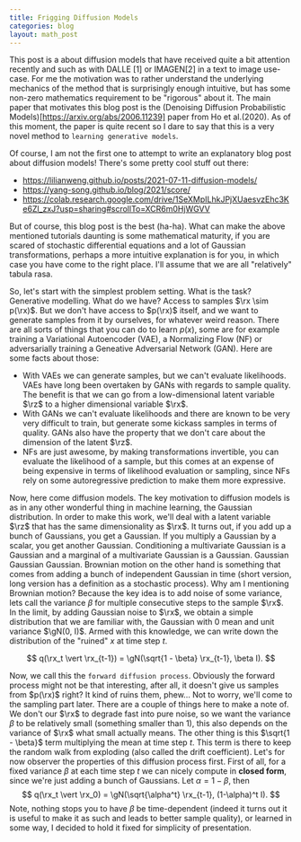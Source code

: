 ```yaml
---
title: Frigging Diffusion Models
categories: blog
layout: math_post
---
```


This post is a about diffusion models that have received quite a bit attention recently and such as with DALLE [1] or IMAGEN[2] in a text to image use-case.
For me the motivation was to rather understand the underlying mechanics of the method that is surprisingly enough intuitive, but has some non-zero mathematics requirement to be "rigorous" about it.
The main paper that motivates this blog post is the (Denoising Diffusion Probabilistic Models)[https://arxiv.org/abs/2006.11239] paper from Ho et al.(2020).
As of this moment, the paper is quite recent so I dare to say that this is a very novel method to `learning generative models`.

Of course, I am not the first one to attempt to write an explanatory blog post about diffusion models! There's some pretty cool stuff out there:
* https://lilianweng.github.io/posts/2021-07-11-diffusion-models/
* https://yang-song.github.io/blog/2021/score/
* https://colab.research.google.com/drive/1SeXMpILhkJPjXUaesvzEhc3Ke6Zl_zxJ?usp=sharing#scrollTo=XCR6m0HjWGVV

But of course, this blog post is the best (ha-ha). 
What can make the above mentioned tutorials daunting is some mathematical maturity, if you are scared of stochastic differential equations and a lot of Gaussian transformations, perhaps a more intuitive explanation is for you, in which case you have come to the right place.
I'll assume that we are all "relatively" tabula rasa.

So, let's start with the simplest problem setting. 
What is the task? Generative modelling.
What do we have? Access to samples $\rx \sim p(\rx)$.
But we don't have access to $p(\rx)$ itself, and we want to generate samples from it by ourselves, for whatever weird reason.
There are all sorts of things that you can do to learn $p(x)$, some are for example training a Variational Autoencoder (VAE), a Normalizing Flow (NF) or adversarially training a Geneative Adversarial Network (GAN).
Here are some facts about those:
* With VAEs we can generate samples, but we can't evaluate likelihoods.  VAEs have long been overtaken by GANs with regards to sample quality. The benefit is that we can go from a low-dimensional latent variable $\rz$ to a higher dimensional variable $\rx$.
* With GANs we can't evaluate likelihoods and there are known to be very very difficult to train, but generate some kickass samples in terms of quality. GANs also have the property that we don't care about the dimension of the latent $\rz$.
* NFs are just awesome, by making transformations invertible, you can evaluate the likelihood of a sample, but this comes at an expense of being expensive in terms of likelihood evaluation or sampling, since NFs rely on some autoregressive prediction to make them more expressive.

Now, here come diffusion models.
The key motivation to diffusion models is as in any other wonderful thing in machine learning, the Gaussian distribution. In order to make this work, we'll deal with a latent variable $\rz$ that has the same dimensionality as $\rx$.
It turns out, if you add up a bunch of Gaussians, you get a Gaussian.
If you multiply a Gaussian by a scalar, you get another Gaussian.
Conditioning a multivariate Gaussian is a Gaussian and a marginal of a multivariate Gaussian is a Gaussian. Gaussian Gaussian Gaussian.
Brownian motion on the other hand is something that comes from adding a bunch of independent Gaussian in time (short version, long version has a definition as a stochastic process).
Why am I mentioning Brownian motion? Because the key idea is to add noise of some variance, lets call the variance $\beta$ for multiple consecutive steps to the sample $\rx$.
In the limit, by adding Gaussian noise to $\rx$, we obtain a simple distribution that we are familiar with, the Gaussian with 0 mean and unit variance $\gN(0, I)$.
Armed with this knowledge, we can write down the distribution of the "ruined" $x$ at time step $t$.

$$
q(\rx_t \vert \rx_{t-1})  = \gN(\sqrt{1 - \beta} \rx_{t-1}, \beta I).
$$


Now, we call this the `forward diffusion process`.
Obviously the forward process might not be that interesting, after all, it doesn't give us samples from $p(\rx)$ right? It kind of ruins them, phew...
Not to worry, we'll come to the sampling part later.
There are a couple of things here to make a note of.
We don't our $\rx$ to degrade fast into pure noise, so we want the variance $\beta$ to be relatively small (something smaller than 1), this also depends on the variance of $\rx$ what small actually means.
The other thing is this $\sqrt{1 - \beta}$ term multiplying the mean at time step $t$.
This term is there to keep the random walk from exploding (also called the drift coefficient).
Let's for now observer the properties of this diffusion process first.
First of all, for a fixed variance $\beta$ at each time step $t$ we can nicely compute in **closed form**, since we're just adding a bunch of Gaussians.
Let $\alpha = 1 - \beta$, then
$$
q(\rx_t \vert \rx_0)  = \gN(\sqrt{\alpha^t} \rx_{t-1}, (1-\alpha)^t I).
$$
Note, nothing stops you to have $\beta$ be time-dependent (indeed it turns out it is useful to make it as such and leads to better sample quality), or learned in some way, I decided to hold it fixed for simplicity of presentation. 

